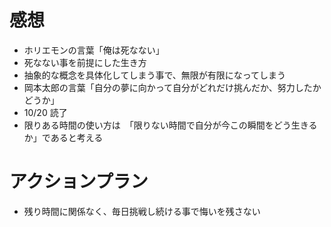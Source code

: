 # 感想
- ホリエモンの言葉「俺は死なない」
- 死なない事を前提にした生き方
- 抽象的な概念を具体化してしまう事で、無限が有限になってしまう
- 岡本太郎の言葉「自分の夢に向かって自分がどれだけ挑んだか、努力したかどうか」
- 10/20 読了
- 限りある時間の使い方は　「限りない時間で自分が今この瞬間をどう生きるか」であると考える
# アクションプラン
- 残り時間に関係なく、毎日挑戦し続ける事で悔いを残さない
